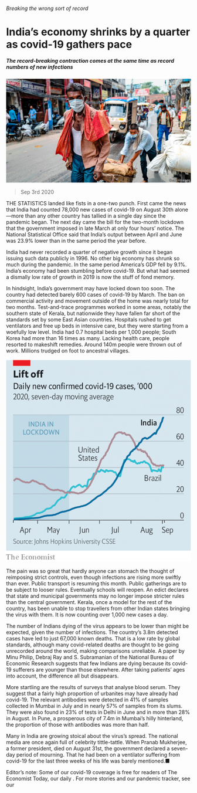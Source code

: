 ###### Breaking the wrong sort of record

# India’s economy shrinks by a quarter as covid-19 gathers pace 

##### The record-breaking contraction comes at the same time as record numbers of new infections 

![image](images/20200905_ASP004_0.jpg) 

> Sep 3rd 2020 

THE STATISTICS landed like fists in a one-two punch. First came the news that India had counted 78,000 new cases of covid-19 on August 30th alone—more than any other country has tallied in a single day since the pandemic began. The next day came the bill for the two-month lockdown that the government imposed in late March at only four hours’ notice. The National Statistical Office said that India’s output between April and June was 23.9% lower than in the same period the year before.

India had never recorded a quarter of negative growth since it began issuing such data publicly in 1996. No other big economy has shrunk so much during the pandemic. In the same period America’s GDP fell by 9.1%. India’s economy had been stumbling before covid-19. But what had seemed a dismally low rate of growth in 2019 is now the stuff of fond memory.


In hindsight, India’s government may have locked down too soon. The country had detected barely 600 cases of covid-19 by March. The ban on commercial activity and movement outside of the home was nearly total for two months. Test-and-trace programmes worked in some areas, notably the southern state of Kerala, but nationwide they have fallen far short of the standards set by some East Asian countries. Hospitals rushed to get ventilators and free up beds in intensive care, but they were starting from a woefully low level. India had 0.7 hospital beds per 1,000 people; South Korea had more than 16 times as many. Lacking health care, people resorted to makeshift remedies. Around 140m people were thrown out of work. Millions trudged on foot to ancestral villages.

![image](images/20200905_ASC414.png) 


The pain was so great that hardly anyone can stomach the thought of reimposing strict controls, even though infections are rising more swiftly than ever. Public transport is resuming this month. Public gatherings are to be subject to looser rules. Eventually schools will reopen. An edict declares that state and municipal governments may no longer impose stricter rules than the central government. Kerala, once a model for the rest of the country, has been unable to stop travellers from other Indian states bringing the virus with them. It is now counting over 1,000 new cases a day.

The number of Indians dying of the virus appears to be lower than might be expected, given the number of infections. The country’s 3.8m detected cases have led to just 67,000 known deaths. That is a low rate by global standards, although many covid-related deaths are thought to be going unrecorded around the world, making comparisons unreliable. A paper by Minu Philip, Debraj Ray and S. Subramanian of the National Bureau of Economic Research suggests that few Indians are dying because its covid-19 sufferers are younger than those elsewhere. After taking patients’ ages into account, the difference all but disappears.

More startling are the results of surveys that analyse blood serum. They suggest that a fairly high proportion of urbanites may have already had covid-19. The relevant antibodies were detected in 41% of samples collected in Mumbai in July and in nearly 57% of samples from its slums. They were also found in 23% of tests in Delhi in June and in more than 28% in August. In Pune, a prosperous city of 7.4m in Mumbai’s hilly hinterland, the proportion of those with antibodies was more than half.

Many in India are growing stoical about the virus’s spread. The national media are once again full of celebrity tittle-tattle. When Pranab Mukherjee, a former president, died on August 31st, the government declared a seven-day period of mourning. That he had been on a ventilator suffering from covid-19 for the last three weeks of his life was barely mentioned.■

Editor’s note: Some of our covid-19 coverage is free for readers of The Economist Today, our daily . For more stories and our pandemic tracker, see our 

